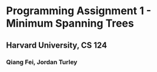# Programming Assignment 1 - Minimum Spanning Trees
## Harvard University, CS 124
### Qiang Fei, Jordan Turley
